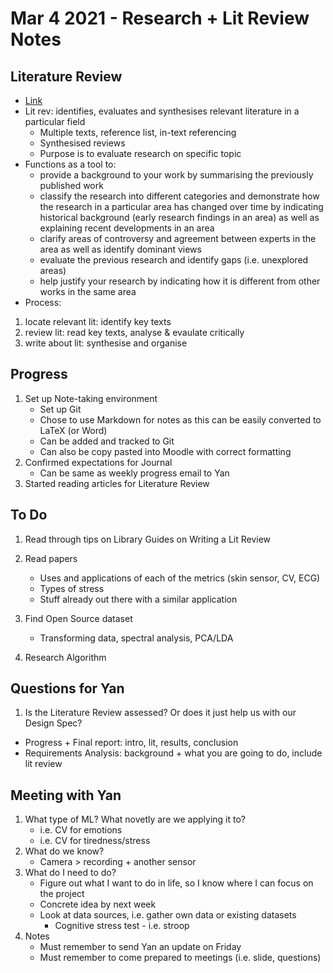 # Mar 4 2021 - Research + Lit Review Notes

## Literature Review

* [Link](https://www.monash.edu/rlo/graduate-research-writing/write-the-thesis/introduction-literature-reviews)
* Lit rev: identifies, evaluates and synthesises relevant literature in a particular field
  * Multiple texts, reference list, in-text referencing
  * Synthesised reviews
  * Purpose is to evaluate research on specific topic
* Functions as a tool to:
  * provide a background to your work by summarising the previously published work
  * classify the research into different categories and demonstrate how the research in a particular area has changed over time by indicating historical background (early research findings in an area) as well as explaining recent developments in an area
  * clarify areas of controversy and agreement between experts in the area as well as identify dominant views
  * evaluate the previous research and identify gaps (i.e. unexplored areas)
  * help justify your research by indicating how it is different from other works in the same area
* Process:

 1. locate relevant lit: identify key texts
 1. review lit: read key texts, analyse & evaulate critically
 1. write about lit: synthesise and organise

## Progress

1. Set up Note-taking environment
    * Set up Git
    * Chose to use Markdown for notes as this can be easily converted to LaTeX (or Word)
    * Can be added and tracked to Git
    * Can also be copy pasted into Moodle with correct formatting
1. Confirmed expectations for Journal
    * Can be same as weekly progress email to Yan
1. Started reading articles for Literature Review

## To Do

1. Read through tips on Library Guides on Writing a Lit Review
1. Read papers
    * Uses and applications of each of the metrics (skin sensor, CV, ECG)
    * Types of stress
    * Stuff already out there with a similar application
1. Find Open Source dataset
    * Transforming data, spectral analysis, PCA/LDA

1. Research Algorithm

## Questions for Yan

1. Is the Literature Review assessed? Or does it just help us with our Design Spec?

* Progress + Final  report: intro, lit, results, conclusion
* Requirements Analysis: background + what you are going to do, include lit review

## Meeting with Yan

1. What type of ML? What novetly are we applying it to?
    * i.e. CV for emotions
    * i.e. CV for tiredness/stress
1. What do we know?
    * Camera > recording + another sensor
1. What do I need to do?
    * Figure out what I want to do in life, so I know where I can focus on the project
    * Concrete idea by next week
    * Look at data sources, i.e. gather own data or existing datasets
      * Cognitive stress test - i.e. stroop
1. Notes
   * Must remember to send Yan an update on Friday
   * Must remember to come prepared to meetings (i.e. slide, questions)
